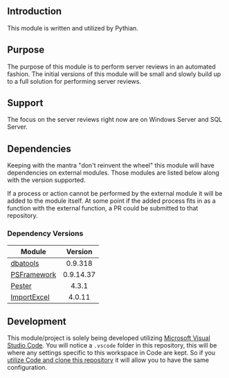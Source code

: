 ## Introduction

This module is written and utilized by Pythian.

## Purpose

The purpose of this module is to perform server reviews in an automated fashion. The initial versions of this module will be small and slowly build up to a full solution for performing server reviews.

## Support

The focus on the server reviews right now are on Windows Server and SQL Server.

## Dependencies

Keeping with the mantra "don't reinvent the wheel" this module will have dependencies on external modules. Those modules are listed below along with the version supported.

If a process or action cannot be performed by the external module it will be added to the module itself. At some point if the added process fits in as a function with the external function, a PR could be submitted to that repository.

### Dependency Versions

| Module 	| Version |
|------- 	| :---: |
| [dbatools](https://github.com/sqlcollaborative/dbatools) 	| 0.9.318 |
| [PSFramework](https://github.com/PowershellFrameworkCollective/psframework) | 0.9.14.37 |
| [Pester](https://github.com/pester/Pester) 	| 4.3.1 |
| [ImportExcel](https://github.com/dfinke/ImportExcel) | 4.0.11 |

## Development

This module/project is solely being developed utilizing [Microsoft Visual Studio Code](https://code.microsoft.com). You will notice a `.vscode` folder in this repository, this will be where any settings specific to this workspace in Code are kept. So if you [utilize Code and clone this repository](https://www.pythian.com/blog/visual-studio-code-and-powershell/) it will allow you to have the same configuration.